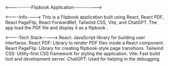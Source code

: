 <----------Flipbook Application----------->

<----Info---->
This is a Flipbook application built using React, React PDF, React PageFlip, React ForwardRef, Tailwind CSS, Vite, and ChatGPT. The app load the PDF file and display it as a flipbook .

<----Tech Stack----->
React: JavaScript library for building user interfaces.
React PDF: Library to render PDF files inside a React component.
React PageFlip: Library for creating flipbook-style page transitions.
Tailwind CSS: Utility-first CSS framework for styling the application.
Vite: Fast build tool and development server.
ChatGPT: Used for helping in the debugging.
